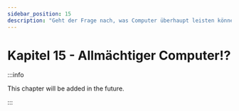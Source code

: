 ```yaml
---
sidebar_position: 15
description: "Geht der Frage nach, was Computer überhaupt leisten können – und wo ihre Grenzen liegen."
---
```


# Kapitel 15 - Allmächtiger Computer!?

:::info

This chapter will be added in the future.

:::
